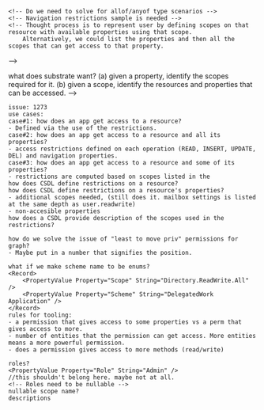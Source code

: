 	<!-- Do we need to solve for allof/anyof type scenarios -->
	<!-- Navigation restrictions sample is needed -->
	<!-- Thought process is to represent user by defining scopes on that resource with available properties using that scope.
		Alternatively, we could list the properties and then all the scopes that can get access to that property. 

-->
	<!-- device commands navigation property needs more investigation. -->
	<!-- devicemanagement applies to resetpasscode. -->
	<!--  sendmail -> Mail.Send -->
	<!-- /invitations -> exists an action -->
	<!-- /exportpersonaldata  -->


what does substrate want?
	(a) given a property, identify the scopes required for it.
	(b) given a scope, identify the resources and properties that can be accessed.  -->

	issue: 1273
	use cases:
	case#1: how does an app get access to a resource?
	- Defined via the use of the restrictions.
	case#2: how does an app get access to a resource and all its properties?
	- access restrictions defined on each operation (READ, INSERT, UPDATE, DEL) and navigation properties.
	case#3: how does an app get access to a resource and some of its properties?
	- restrictions are computed based on scopes listed in the 
	how does CSDL define restrictions on a resource?
	how does CSDL define restrictions on a resource's properties?
	- additional scopes needed, (still does it. mailbox settings is listed at the same depth as user.readwrite)
	- non-accesible properties
	how does a CSDL provide description of the scopes used in the restrictions?

	how do we solve the issue of "least to move priv" permissions for graph?
	- Maybe put in a number that signifies the position.

	what if we make scheme name to be enums?
	<Record>
		<PropertyValue Property="Scope" String="Directory.ReadWrite.All" />
		<PropertyValue Property="Scheme" String="DelegatedWork Application" />
	</Record>
	rules for tooling:
	- a permission that gives access to some properties vs a perm that gives access to more.
	- number of entities that the permission can get access. More entities means a more powerful permission.
	- does a permission gives access to more methods (read/write)

	roles?
	<PropertyValue Property="Role" String="Admin" />
	//this shouldn't belong here. maybe not at all.
	<!-- Roles need to be nullable -->
	nullable scope name?
	descriptions